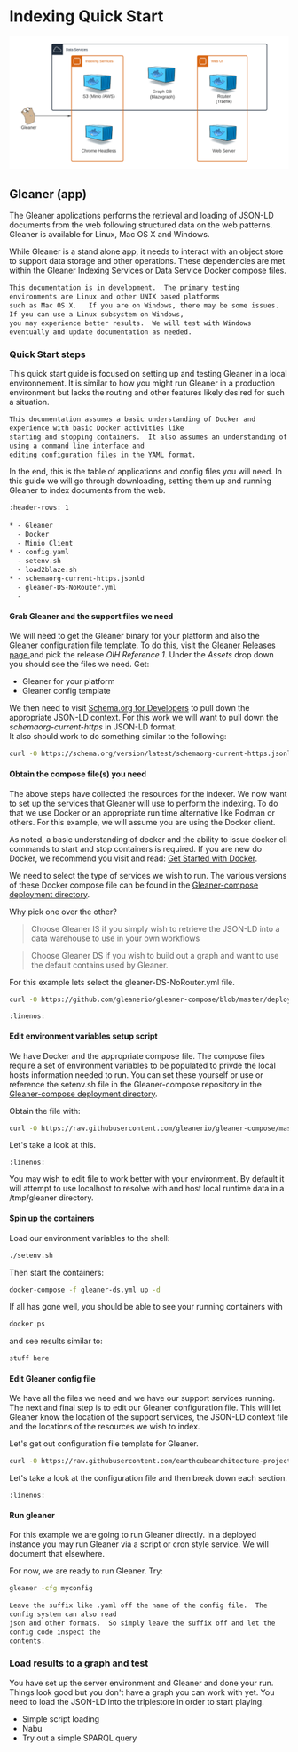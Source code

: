 # Indexing Quick Start  

![compose options](./images/composeOptions.png)

## Gleaner (app)

The Gleaner applications performs the retrieval and loading of JSON-LD documents 
from the web following structured data on the web patterns.  Gleaner is available for Linux, Mac OS X and Windows.  

While Gleaner is a stand alone app, it needs to interact with
an object store to support data storage and other operations.  These dependencies are met within the 
Gleaner Indexing Services or Data Service Docker compose files.

```{note}
This documentation is in development.  The primary testing environments are Linux and other UNIX based platforms
such as Mac OS X.   If you are on Windows, there may be some issues.  If you can use a Linux subsystem on Windows, 
you may experience better results.  We will test with Windows eventually and update documentation as needed. 
```

### Quick Start steps

This quick start guide is focused on setting up and testing Gleaner in a local environnement.  It is similar to
how you might run Gleaner in a production environment but lacks the routing and other features likely desired for 
such a situation.


```{note}
This documentation assumes a basic understanding of Docker and experience with basic Docker activities like
starting and stopping containers.  It also assumes an understanding of using a command line interface and 
editing configuration files in the YAML format. 
```

In the end, this is the table of applications and config files you will need.  In this guide we will go through 
downloading, setting them up and running Gleaner to index documents from the web.  

```{list-table} Required Applications and Config Files
:header-rows: 1

* - Gleaner
  - Docker
  - Minio Client
* - config.yaml
  - setenv.sh 
  - load2blaze.sh 
* - schemaorg-current-https.jsonld
  - gleaner-DS-NoRouter.yml
  - 
```

#### Grab Gleaner and the support files we need

We will need to get the Gleaner binary for your platform and also the Gleaner configuration file 
template.  To do this, visit the [Gleaner Releases page ](https://github.com/earthcubearchitecture-project418/gleaner/releases) 
and pick the release _OIH Reference 1_.  Under the _Assets_ drop down you should see the files we need.  Get:

* Gleaner for your platform
* Gleaner config template

We then need to visit [Schema.org for Developers](https://schema.org/docs/developers.html) to pull down the 
appropriate JSON-LD context.  For this work we will want to pull down the _schemaorg-current-https_ in JSON-LD format.  
It also should work to do something similar to the following:

```bash
curl -O https://schema.org/version/latest/schemaorg-current-https.jsonld
```

#### Obtain the compose file(s) you need

The above steps have collected the resources for the indexer.   We now want to set up the services that
Gleaner will use to perform the indexing.  To do that we use Docker or an appropriate run time alternative like
Podman or others.   For this example, we will assume you are using the Docker client. 

As noted, a basic understanding of docker and the ability to issue docker cli commands to start and stop
containers is required. If you are new do Docker, we recommend you visit and read: 
[Get Started with Docker](https://www.docker.com/get-started).


We need to select the type of services we wish to run.  The various versions of these Docker compose
file can be found in the [Gleaner-compose deployment directory](https://github.com/gleanerio/gleaner-compose/tree/master/deployment).

Why pick one over the other?

> Choose Gleaner IS if you simply wish to retrieve the JSON-LD into a data warehouse to use in your own workflows


> Choose Gleaner DS if you wish to build out a graph and want to use the default contains used by Gleaner.  


For this example lets select the gleaner-DS-NoRouter.yml file.

```bash
curl -O https://github.com/gleanerio/gleaner-compose/blob/master/deployment/gleaner-DS-NoRouter.yml
```

```{literalinclude} ./docs/gleaner-DS-NoRouter.yml
:linenos:
```

#### Edit environment variables setup script

We have Docker and the appropriate compose file.  The compose files require a set of environment variables
to be populated to privde the local hosts information needed to run.  You can set these yourself or
use or reference the setenv.sh file in the Gleaner-compose repository in the  
[Gleaner-compose deployment directory](https://github.com/gleanerio/gleaner-compose/tree/master/deployment). 

Obtain the file with:

```bash
curl -O https://raw.githubusercontent.com/gleanerio/gleaner-compose/master/deployment/setenv.sh
```

Let's take a look at this.

```{literalinclude} ./docs/setenv.sh
:linenos:
```

You may wish to edit file to work better with your environment.  By default it will attempt to
use localhost to resolve with and host local runtime data in a /tmp/gleaner directory.  

#### Spin up the containers

Load our environment variables to the shell:

```bash
./setenv.sh
```

Then start the containers:

```bash
docker-compose -f gleaner-ds.yml up -d
```

If all has gone well, you should be able to see your running containers with 

```bash
docker ps
```

and see results similar to:

```bash
stuff here
```


#### Edit Gleaner config file

We have all the files we need and we have our support services running.  The next and 
final step is to edit our Gleaner configuration file.  This will let Gleaner know 
the location of the support services, the JSON-LD context file and the locations 
of the resources we wish to index.  

Let's get out configuration file template for Gleaner.

```bash
curl -O https://raw.githubusercontent.com/earthcubearchitecture-project418/gleaner/dev/configs/template_v2.0.yaml
```

Let's take a look at the configuration file and then break down each section.  

```{literalinclude} ./docs/gleaner-cfg.yml
:linenos:
```

#### Run gleaner

For this example we are going to run Gleaner directly.  In a deployed instance you may 
run Gleaner via a script or cron style service.  We will document that elsewhere.

For now, we are ready to run Gleaner.  Try:

```bash
gleaner -cfg myconfig
```

```{note}
Leave the suffix like .yaml off the name of the config file.  The config system can also read
json and other formats.  So simply leave the suffix off and let the config code inspect the 
contents. 
```



### Load results to a graph and test

You have set up the server environment and Gleaner and done your run.  Things look good
but you don't have a graph you can work with yet.    You need to load the JSON-LD into
the triplestore in order to start playing.

* Simple script loading
* Nabu
* Try out a simple SPARQL query
